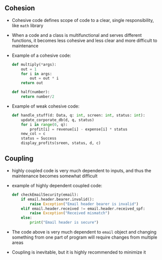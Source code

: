 ## Cohesion

- Cohesive code defines scope of code to a clear, single responsibility, like `math` library

- When a code and a class is multifunctional and serves different functions, it becomes less cohesive and less clear and more difficult to maintenance

- Example of a cohesive code:

  ```python
  def multiply(*args):
      out = 1
      for i in args:
          out = out * i
      return out
  
  def half(number):
      return number/2
  ```

- Example of weak cohesive code:

  ```python
  def handle_stuff(d: Data, q: int, screen: int, status: int):
      update_corporate_db(d, q, status)
      for i in range(0, q):
          profit[i] = revenue[i] - expense[i] * status
      new_col = c
      status = Success
      display_profits(sreen, status, d, c)    
  ```

## Coupling

- highly coupled code is very much dependent to inputs, and thus the maintenance becomes somewhat difficult

- example of highly dependent coupled code:

  ```python
  def checkEmailSecurity(email):
      if email.header.bearer.invalid():
          raise Exception("Email header bearer is invalid")
      elif email.header.received != email.header.received_spf:
          raise Exception("Received mismatch")
      else:
          print("Email header is secure")
  ```

- The code above is very much dependent to `email` object and changing something from one part of program will require changes from multiple areas

- Coupling is inevitable, but it is highly recommended to minimize it

